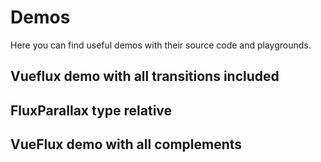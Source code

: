 ---
---

# Demos

Here you can find useful demos with their source code and playgrounds.

## Vueflux demo with all transitions included

<ClientOnly>
   <demos-index-1 />
</ClientOnly>

## FluxParallax type relative

<ClientOnly>
   <demos-index-2 />
</ClientOnly>

## VueFlux demo with all complements

<ClientOnly>
   <demos-index-3 />
</ClientOnly>
